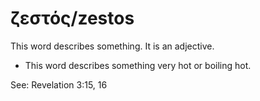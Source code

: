# ζεστός/zestos
This word describes something. It is an adjective.
* This word describes something very hot or boiling hot.

See: Revelation 3:15, 16
